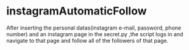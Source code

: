 # instagramAutomaticFollow

After inserting the personal datas(instagram e-mail, password, phone number) and an instagram page in the secret.py ,the script logs in and navigate to that page and follow all of the followers of that page.
